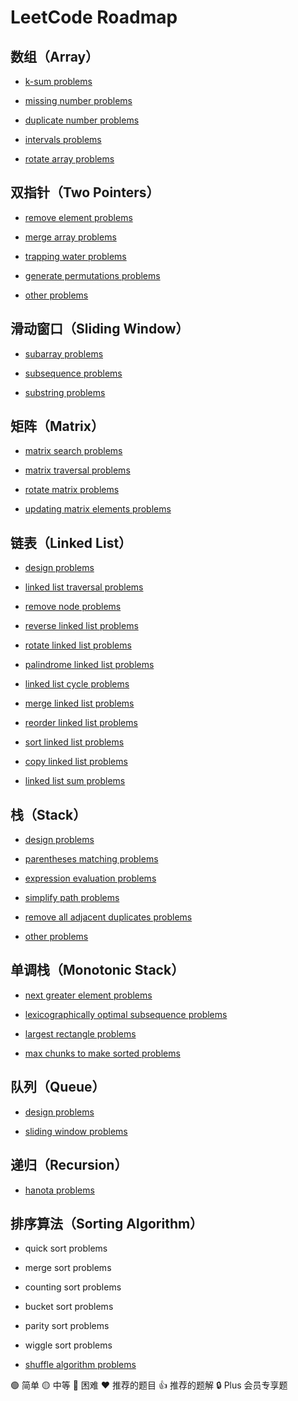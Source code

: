 # LeetCode Roadmap

## 数组（Array）

- [k-sum problems](/array/k-sum-problems.md)

- [missing number problems](/array/missing-number-problems.md)

- [duplicate number problems](/array/duplicate-number-problems.md)

- [intervals problems](/array/intervals-problems.md)

- [rotate array problems](/array/rotate-array-problems.md)

## 双指针（Two Pointers）

- [remove element problems](/two-pointers/remove-element-problems.md)

- [merge array problems](/two-pointers/merge-array-problems.md)

- [trapping water problems](/two-pointers/trapping-water-problems.md)

- [generate permutations problems](/two-pointers/generate-permutations-problems.md)

- [other problems](/two-pointers/other-problems.md)

## 滑动窗口（Sliding Window）

- [subarray problems](/sliding-window/subarray-problems.md)

- [subsequence problems](/sliding-window/subsequence-problems.md)

- [substring problems](/sliding-window/substring-problems.md)

## 矩阵（Matrix）

- [matrix search problems](/matrix/matrix-search-problems.md)

- [matrix traversal problems](/matrix/matrix-traversal-problems.md)

- [rotate matrix problems](/matrix/rotate-matrix-problems.md)

- [updating matrix elements problems](/matrix/updating-matrix-elements-problems.md)

## 链表（Linked List）

- [design problems](/linked-list/design-problems.md)

- [linked list traversal problems](/linked-list/linked-list-traversal-problems.md)

- [remove node problems](/linked-list/remove-node-problems.md)

- [reverse linked list problems](/linked-list/reverse-linked-list-problems.md)

- [rotate linked list problems](/linked-list/rotate-linked-list-problems.md)

- [palindrome linked list problems](/linked-list/palindrome-linked-list-problems.md)

- [linked list cycle problems](/linked-list/linked-list-cycle-problems.md)

- [merge linked list problems](/linked-list/merge-linked-list-problems.md)

- [reorder linked list problems](/linked-list/reorder-linked-list-problems.md)

- [sort linked list problems](/linked-list/sort-linked-list-problems.md)

- [copy linked list problems](/linked-list/copy-linked-list-problems.md)

- [linked list sum problems](/linked-list/linked-list-sum-problems.md)

## 栈（Stack）

- [design problems](/stack/design-problems.md)

- [parentheses matching problems](/stack/parentheses-matching-problems.md)

- [expression evaluation problems](/stack/expression-evaluation-problems.md)

- [simplify path problems](/stack/simplify-path-problems.md)

- [remove all adjacent duplicates problems](/stack/remove-all-adjacent-duplicates-problems.md)

- [other problems](/stack/other-problems.md)

## 单调栈（Monotonic Stack）

- [next greater element problems](/monotonic-stack/next-greater-element-problems.md)

- [lexicographically optimal subsequence problems](/monotonic-stack/lexicographically-optimal-subsequence-problems.md)

- [largest rectangle problems](/monotonic-stack/largest-rectangle-problems.md)

- [max chunks to make sorted problems](/monotonic-stack/max-chunks-to-make-sorted-problems.md)

## 队列（Queue）

- [design problems](/queue/design-problems.md)

- [sliding window problems](/queue/sliding-window-problems.md)

## 递归（Recursion）

- [hanota problems](/recursion/hanota-problems.md)

## 排序算法（Sorting Algorithm）

- quick sort problems

- merge sort problems

- counting sort problems

- bucket sort problems

- parity sort problems

- wiggle sort problems

- [shuffle algorithm problems](/sorting-algorithm/shuffle-algorithm-problems.md)

🟢 简单 🟡 中等 🔴 困难 ❤ 推荐的题目 👍 推荐的题解 🔒 Plus 会员专享题